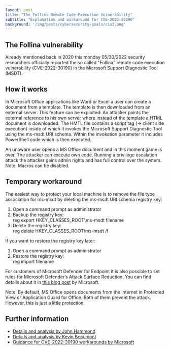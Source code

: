 ```yaml
---
layout: post
title: "The Follina Remote Code Execution Vulnerability"
subtitle: "Explanation and workaround for CVE-2022-30190"
background: '/img/posts/cybersecurity-goals/cia3.png'
---
```


## The Follina vulnerability
Already mentioned back in 2020 this monday 05/30/2022 security researchers officially reported the so called "Follina" remote code execution vulnerability (CVE-2022-30190) in the Microsoft Support Diagnostic Tool (MSDT).  

## How it works
In Microsoft Office applications like Word or Excel a user can create a document from a template. The template is then downloaded from an external server.
This feature can be exploited: An attacker points the external reference to his own server where instead of the template a HTML document is downloaded. The HMTL file contains a script tag (-> client side execution) inside of which it invokes the Microsoft Support Diagnostic Tool using the ms-msdt URI schema. Within the invokation parameter it includes PowerShell code which is then executed.

An unaware user opens a MS Office document and in this moment game is over. The attacker can execute own code. Running a privilege escalation attack the attacker gains admin rights and has full control over the system.
Note: Macros can be disabled.


## Temporary workaround

The easiest way to protect your local machine is to remove the file type association for ms-msdt by deleting the ms-msdt URI schema registry key:
1. Open a command prompt as administrator
2. Backup the registry key:  
        reg export HKEY_CLASSES_ROOT\ms-msdt filename
3. Delete the registry key:  
        reg delete HKEY_CLASSES_ROOT\ms-msdt /f  

If you want to restore the registry key later:  
1. Open a command prompt as administrator
2. Restore the registry key:  
        reg import filename  

For customers of Microsoft Defender for Endpoint it is also possible to set rules for Microsoft Defender’s Attack Surface Reduction. You can find details about it in [this blog post](https://msrc-blog.microsoft.com/2022/05/30/guidance-for-cve-2022-30190-microsoft-support-diagnostic-tool-vulnerability/) by Microsoft.  

Note: By default, MS Office opens documents from the internet in Protected View or Application Guard for Office. Both of them prevent the attack. However, this is just a little protection.

## Further information
- [Details and analysis by John Hammond](https://www.huntress.com/blog/microsoft-office-remote-code-execution-follina-msdt-bug)
- [Details and analysis by Kevin Beaumont](https://doublepulsar.com/follina-a-microsoft-office-code-execution-vulnerability-1a47fce5629e)
- [Guidance for CVE-2022-30190 workarounds by Microsoft](https://msrc-blog.microsoft.com/2022/05/30/guidance-for-cve-2022-30190-microsoft-support-diagnostic-tool-vulnerability/)